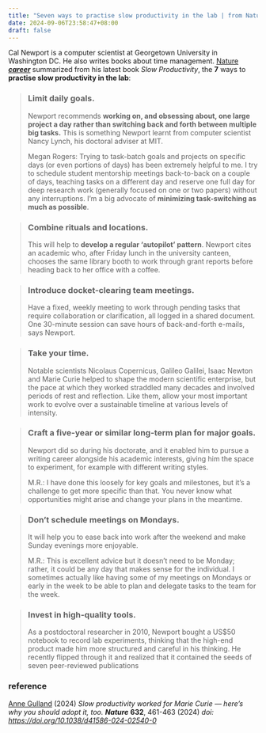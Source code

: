 ```yaml
---
title: "Seven ways to practise slow productivity in the lab | from Nature"
date: 2024-09-06T23:58:47+08:00
draft: false
---
```


Cal Newport is a computer scientist at Georgetown University in Washington DC. He also writes books about time management. [Nature ***career***](https://www.nature.com/articles/d41586-024-02540-0) summarized from his latest book *Slow Productivity*, the **7** ways to **practise slow productivity in the lab**:

> ### Limit daily goals.
>
> Newport recommends **working on, and obsessing about, one large project a day rather than switching back and forth between multiple big tasks.** This is something Newport learnt from computer scientist Nancy Lynch, his doctoral adviser at MIT.
>
> Megan Rogers: Trying to task-batch goals and projects on specific days (or even portions of days) has been extremely helpful to me. I try to schedule student mentorship meetings back-to-back on a couple of days, teaching tasks on a different day and reserve one full day for deep research work (generally focused on one or two papers) without any interruptions. I’m a big advocate of **minimizing task-switching as much as possible**.

> ### Combine rituals and locations. 
>
> This will help to **develop a regular ‘autopilot’ pattern**. Newport cites an academic who, after Friday lunch in the university canteen, chooses the same library booth to work through grant reports before heading back to her office with a coffee.

> ### Introduce docket-clearing team meetings.
>
> Have a fixed, weekly meeting to work through pending tasks that require collaboration or clarification, all logged in a shared document. One 30-minute session can save hours of back-and-forth e-mails, says Newport.

> ### Take your time. 
>
> Notable scientists Nicolaus Copernicus, Galileo Galilei, Isaac Newton and Marie Curie helped to shape the modern scientific enterprise, but the pace at which they worked straddled many decades and involved periods of rest and reflection. Like them, allow your most important work to evolve over a sustainable timeline at various levels of intensity.

> ### Craft a five-year or similar long-term plan for major goals. 
>
> Newport did so during his doctorate, and it enabled him to pursue
>  a writing career alongside his academic interests, giving him the space to experiment, for example with different writing styles.
>
> M.R.: I have done this loosely for key goals and milestones, but it’s a challenge to get more specific than that. You never know what opportunities might arise and change your plans in the meantime.

> ### Don’t schedule meetings on Mondays. 
>
> It will help you to ease back into work after the weekend and make Sunday evenings more enjoyable.
>
> M.R.: This is excellent advice but it doesn’t need to be Monday; rather, it could be any day that makes sense for the individual. I sometimes actually like having some of my meetings on Mondays or early in the week to be able to plan and delegate tasks to the team for the week.

> ### Invest in high-quality tools. 
>
> As a postdoctoral researcher in 2010, Newport bought a US$50 notebook to record lab experiments, thinking that the high-end product made him more structured and careful in his thinking. He recently flipped through it and realized that it contained the seeds of seven peer-reviewed publications

### reference

[Anne Gulland](https://www.nature.com/articles/d41586-024-02540-0#author-0) (2024) *Slow productivity worked for Marie Curie — here’s why you should adopt it, too.* ***Nature*** **632**, 461-463 (2024) *doi: https://doi.org/10.1038/d41586-024-02540-0*

